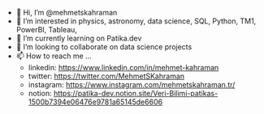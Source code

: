 - 👋 Hi, I’m @mehmetskahraman
- 👀 I’m interested in physics, astronomy, data science, SQL, Python, TM1, PowerBI, Tableau, 
- 🌱 I’m currently learning on Patika.dev
- 💞️ I’m looking to collaborate on data science projects
- 📫 How to reach me ...
  - linkedin: https://www.linkedin.com/in/mehmet-kahraman
  - twitter: https://twitter.com/MehmetSKahraman
  - instagram: https://www.instagram.com/mehmetskahraman.tr/
  - notion: https://patika-dev.notion.site/Veri-Bilimi-patikas-1500b7394e06476e9781a65145de6606

<!---
mehmetskahraman/mehmetskahraman is a ✨ special ✨ repository because its `README.md` (this file) appears on your GitHub profile.
You can click the Preview link to take a look at your changes.
--->
